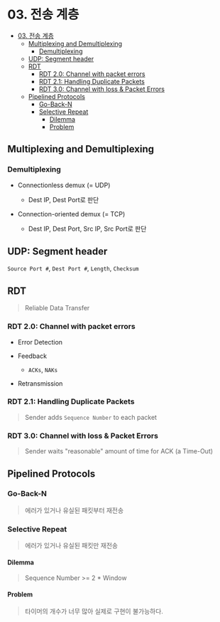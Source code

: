 # 03. 전송 계층

<!-- TOC -->

- [03. 전송 계층](#03-전송-계층)
  - [Multiplexing and Demultiplexing](#multiplexing-and-demultiplexing)
    - [Demultiplexing](#demultiplexing)
  - [UDP: Segment header](#udp-segment-header)
  - [RDT](#rdt)
    - [RDT 2.0: Channel with packet errors](#rdt-20-channel-with-packet-errors)
    - [RDT 2.1: Handling Duplicate Packets](#rdt-21-handling-duplicate-packets)
    - [RDT 3.0: Channel with loss \& Packet Errors](#rdt-30-channel-with-loss--packet-errors)
  - [Pipelined Protocols](#pipelined-protocols)
    - [Go-Back-N](#go-back-n)
    - [Selective Repeat](#selective-repeat)
      - [Dilemma](#dilemma)
      - [Problem](#problem)

<!-- /TOC -->

## Multiplexing and Demultiplexing

### Demultiplexing

- Connectionless demux (= UDP)

  - Dest IP, Dest Port로 판단

- Connection-oriented demux (= TCP)

  - Dest IP, Dest Port, Src IP, Src Port로 판단

## UDP: Segment header

`Source Port #`, `Dest Port #`, `Length`, `Checksum`

## RDT

> Reliable Data Transfer

### RDT 2.0: Channel with packet errors

- Error Detection
- Feedback

  - `ACKs`, `NAKs`

- Retransmission

### RDT 2.1: Handling Duplicate Packets

> Sender adds `Sequence Number` to each packet

### RDT 3.0: Channel with loss & Packet Errors

> Sender waits "reasonable" amount of time for ACK (a Time-Out)

## Pipelined Protocols

### Go-Back-N

> 에러가 있거나 유실된 패킷부터 재전송

### Selective Repeat

> 에러가 있거나 유실된 패킷만 재전송

#### Dilemma

> Sequence Number >= 2 \* Window

#### Problem

> 타이머의 개수가 너무 많아 실제로 구현이 불가능하다.
